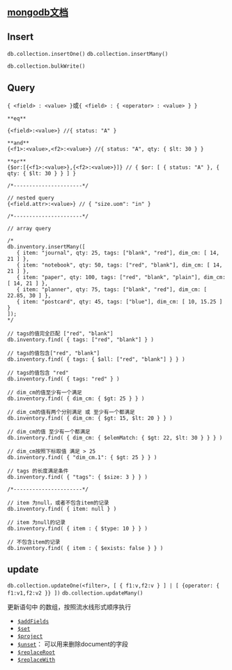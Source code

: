 ## [mongodb文档](https://www.mongodb.com/docs/manual/tutorial/query-arrays/) 

## Insert

`db.collection.insertOne()`
`db.collection.insertMany()`

`db.collection.bulkWrite()`

## Query

`{ <field> : <value> }`或`{ <field> : { <operator> : <value> } }`

```
**eq**

{<field>:<value>} //{ status: "A" }

**and**
{<f1>:<value>,<f2>:<value>} //{ status: "A", qty: { $lt: 30 } }

**or**
{$or:[{<f1>:<value>},{<f2>:<value>}]} // { $or: [ { status: "A" }, { qty: { $lt: 30 } } ] }

/*----------------------*/

// nested query
{<field.attr>:<value>} // { "size.uom": "in" }

/*----------------------*/

// array query

/*
db.inventory.insertMany([
   { item: "journal", qty: 25, tags: ["blank", "red"], dim_cm: [ 14, 21 ] },
   { item: "notebook", qty: 50, tags: ["red", "blank"], dim_cm: [ 14, 21 ] },
   { item: "paper", qty: 100, tags: ["red", "blank", "plain"], dim_cm: [ 14, 21 ] },
   { item: "planner", qty: 75, tags: ["blank", "red"], dim_cm: [ 22.85, 30 ] },
   { item: "postcard", qty: 45, tags: ["blue"], dim_cm: [ 10, 15.25 ] }
]);
*/

// tags的值完全匹配 ["red", "blank"]
db.inventory.find( { tags: ["red", "blank"] } )

// tags的值包含["red", "blank"]
db.inventory.find( { tags: { $all: ["red", "blank"] } } )

// tags的值包含 "red"
db.inventory.find( { tags: "red" } )

// dim_cm的值至少有一个满足
db.inventory.find( { dim_cm: { $gt: 25 } } )

// dim_cm的值有两个分别满足 或 至少有一个都满足
db.inventory.find( { dim_cm: { $gt: 15, $lt: 20 } } )

// dim_cm的值 至少有一个都满足
db.inventory.find( { dim_cm: { $elemMatch: { $gt: 22, $lt: 30 } } } )

// dim_cm按照下标取值 满足 > 25
db.inventory.find( { "dim_cm.1": { $gt: 25 } } )

// tags 的长度满足条件
db.inventory.find( { "tags": { $size: 3 } } )

/*----------------------*/

// item 为null，或者不包含item的记录
db.inventory.find( { item: null } )

// item 为null的记录
db.inventory.find( { item : { $type: 10 } } )

// 不包含item的记录
db.inventory.find( { item : { $exists: false } } )

```

## update

`db.collection.updateOne(<filter>, [ { f1:v,f2:v } ] | [ {operator: { f1:v1,f2:v2 }} ])`
`db.collection.updateMany()`

更新语句中 的数组，按照流水线形式顺序执行 
-   [`$addFields`](https://www.mongodb.com/docs/manual/reference/operator/aggregation/addFields/#mongodb-pipeline-pipe.-addFields)
-   [`$set`](https://www.mongodb.com/docs/manual/reference/operator/aggregation/set/#mongodb-pipeline-pipe.-set)
-   [`$project`](https://www.mongodb.com/docs/manual/reference/operator/aggregation/project/#mongodb-pipeline-pipe.-project)
-   [`$unset`](https://www.mongodb.com/docs/manual/reference/operator/aggregation/unset/#mongodb-pipeline-pipe.-unset)： 可以用来删除document的字段
-   [`$replaceRoot`](https://www.mongodb.com/docs/manual/reference/operator/aggregation/replaceRoot/#mongodb-pipeline-pipe.-replaceRoot)
-   [`$replaceWith`](https://www.mongodb.com/docs/manual/reference/operator/aggregation/replaceWith/#mongodb-pipeline-pipe.-replaceWith)

